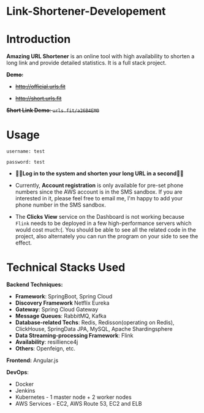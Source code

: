 # Link-Shortener-Developement
# Introduction

**Amazing URL Shortener** is an online tool with high availability to shorten a long link and provide detailed statistics. It is a full stack project.

~~**Demo**:~~ 

- ~~http://official.urls.fit~~

- ~~http://short.urls.fit~~

~~**Short Link Demo**: `urls.fit/a26B4EM0`~~



# Usage

`username: test`

`password: test`

- 🌟🌟**Log in to the system and shorten your long URL in a second**🌟🌟
- Currently, **Account registration** is only available for pre-set phone numbers since the AWS account is in the SMS sandbox. If you are interested in it, please feel free to email me, I'm happy to add your phone number in the SMS sandbox. 

- The **Clicks View** service on the Dashboard is not working because `Flink` needs to be deployed in a few high-performance servers which would cost much:(. You should be able to see all the related code in the project, also alternately you can run the program on your side to see the effect.

# Technical Stacks Used

**Backend Techniques:** 

- **Framework**: SpringBoot, Spring Cloud
- **Discovery Framework** Netflix Eureka
- **Gateway**: Spring Cloud Gateway
- **Message Queues**: RabbitMQ, Kafka
- **Database-related Techs**: Redis, Redisson(operating on Redis), ClickHouse, SpringData JPA, MySQL,  Apache Shardingsphere
- **Data Streaming-processing Framework**: Flink
- **Availability**: resillience4j
- **Others**: Openfeign, etc.

**Frontend:** Angular.js

**DevOps**:

- Docker
- Jenkins
- Kubernetes - 1 master node + 2 worker nodes
- AWS Services - EC2, AWS Route 53, EC2 and ELB
